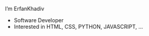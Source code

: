 I’m ErfanKhadiv
- Software Developer
- Interested in HTML, CSS, PYTHON, JAVASCRIPT, ...

<!---
ErfanKhadiv/ErfanKhadiv is a ✨ special ✨ repository because its `README.md` (this file) appears on your GitHub profile.
You can click the Preview link to take a look at your changes.
--->
